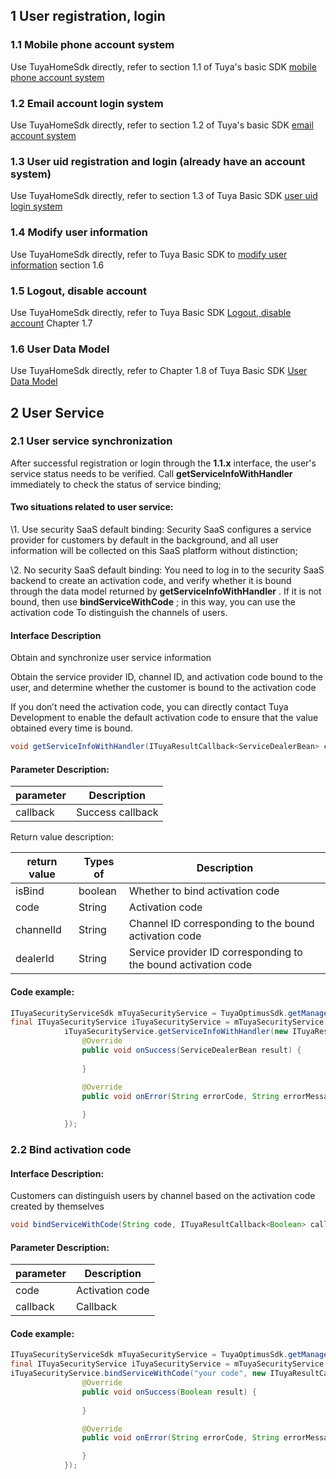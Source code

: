 ## 1 User registration, login

### 1.1 Mobile phone account system

Use TuyaHomeSdk directly, refer to section 1.1 of Tuya's basic SDK [mobile phone account system](<https://tuyainc.github.io/tuyasmart_home_android_sdk_doc/en/resource/User_mobile.html>)

### 1.2 Email account login system

Use TuyaHomeSdk directly, refer to section 1.2 of Tuya's basic SDK [email account system](<https://tuyainc.github.io/tuyasmart_home_android_sdk_doc/en/resource/User_email.html>)

### 1.3 User uid registration and login (already have an account system)

Use TuyaHomeSdk directly, refer to section 1.3 of Tuya Basic SDK [user uid login system](<https://tuyainc.github.io/tuyasmart_home_android_sdk_doc/en/resource/User_uid.html>)

### 1.4 Modify user information

Use TuyaHomeSdk directly, refer to Tuya Basic SDK to [modify user information](<https://tuyainc.github.io/tuyasmart_home_android_sdk_doc/en/resource/User_update.html>) section 1.6

### 1.5 Logout, disable account

Use TuyaHomeSdk directly, refer to Tuya Basic SDK [Logout, disable account](<https://tuyainc.github.io/tuyasmart_home_android_sdk_doc/en/resource/User_logout.html>) Chapter 1.7

### 1.6 User Data Model

Use TuyaHomeSdk directly, refer to Chapter 1.8 of Tuya Basic SDK [User Data Model](<https://tuyainc.github.io/tuyasmart_home_android_sdk_doc/en/resource/User_model.html>)

## 2 User Service

### 2.1 User service synchronization

After successful registration or login through the **1.1.x** interface, the user's service status needs to be verified. Call **getServiceInfoWithHandler** immediately to check the status of service binding;

#### Two situations related to user service:

\1. Use security SaaS default binding: Security SaaS configures a service provider for customers by default in the background, and all user information will be collected on this SaaS platform without distinction;

\2. No security SaaS default binding: You need to log in to the security SaaS backend to create an activation code, and verify whether it is bound through the data model returned by **getServiceInfoWithHandler** . If it is not bound, then use **bindServiceWithCode** ; in this way, you can use the activation code To distinguish the channels of users.

#### Interface Description

Obtain and synchronize user service information

Obtain the service provider ID, channel ID, and activation code bound to the user, and determine whether the customer is bound to the activation code

If you don’t need the activation code, you can directly contact Tuya Development to enable the default activation code to ensure that the value obtained every time is bound.

```java
void getServiceInfoWithHandler(ITuyaResultCallback<ServiceDealerBean> callback);
```

#### Parameter Description:

| **parameter** | **Description**  |
| ------------- | ---------------- |
| callback      | Success callback |

Return value description:

| return value | Types of | Description                                                  |
| ------------ | -------- | ------------------------------------------------------------ |
| isBind       | boolean  | Whether to bind activation code                              |
| code         | String   | Activation code                                              |
| channelId    | String   | Channel ID corresponding to the bound activation code        |
| dealerId     | String   | Service provider ID corresponding to the bound activation code |

#### Code example:

```java
ITuyaSecurityServiceSdk mTuyaSecurityService = TuyaOptimusSdk.getManager(ITuyaSecurityServiceSdk.class);
final ITuyaSecurityService iTuyaSecurityService = mTuyaSecurityService.newServiceInstance();
            iTuyaSecurityService.getServiceInfoWithHandler(new ITuyaResultCallback<ServiceDealerBean>() {
                @Override
                public void onSuccess(ServiceDealerBean result) {
                    
                }

                @Override
                public void onError(String errorCode, String errorMessage) {
                    
                }
            });
```

### 2.2 Bind activation code

#### Interface Description:

Customers can distinguish users by channel based on the activation code created by themselves

```java
void bindServiceWithCode(String code, ITuyaResultCallback<Boolean> callback);
```

#### Parameter Description:

| **parameter** | Description     |
| ------------- | --------------- |
| code          | Activation code |
| callback      | Callback        |

#### Code example:

```java
ITuyaSecurityServiceSdk mTuyaSecurityService = TuyaOptimusSdk.getManager(ITuyaSecurityServiceSdk.class);
final ITuyaSecurityService iTuyaSecurityService = mTuyaSecurityService.newServiceInstance();
iTuyaSecurityService.bindServiceWithCode("your code", new ITuyaResultCallback<Boolean>() {
                @Override
                public void onSuccess(Boolean result) {
                    
                }

                @Override
                public void onError(String errorCode, String errorMessage) {

                }
            });
```